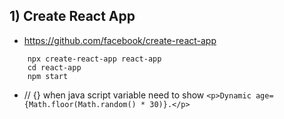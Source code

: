 ## 1) Create React App
- https://github.com/facebook/create-react-app
```
	npx create-react-app react-app
	cd react-app
	npm start
```
-  // {} when java script variable need to show
`<p>Dynamic age={Math.floor(Math.random() * 30)}.</p>`




